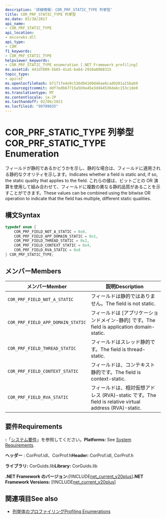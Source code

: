 ```yaml
---
description: '詳細情報: COR_PRF_STATIC_TYPE 列挙型'
title: COR_PRF_STATIC_TYPE 列挙型
ms.date: 03/30/2017
api_name:
- COR_PRF_STATIC_TYPE
api_location:
- mscorwks.dll
api_type:
- COM
f1_keywords:
- COR_PRF_STATIC_TYPE
helpviewer_keywords:
- COR_PRF_STATIC_TYPE enumeration [.NET Framework profiling]
ms.assetid: 441d7809-5b65-41a5-ba64-2910a8008315
topic_type:
- apiref
ms.openlocfilehash: b7171fe4e9c536d94109d46ae6cad9201a15bab9
ms.sourcegitcommit: ddf7edb67715a5b9a45e3dd44536dabc153c1de0
ms.translationtype: MT
ms.contentlocale: ja-JP
ms.lasthandoff: 02/06/2021
ms.locfileid: "99789035"
---
```

# <a name="cor_prf_static_type-enumeration"></a><span data-ttu-id="7e58b-103">COR_PRF_STATIC_TYPE 列挙型</span><span class="sxs-lookup"><span data-stu-id="7e58b-103">COR_PRF_STATIC_TYPE Enumeration</span></span>

<span data-ttu-id="7e58b-104">フィールドが静的であるかどうかを示し、静的な場合は、フィールドに適用される静的なクオリティを示します。</span><span class="sxs-lookup"><span data-stu-id="7e58b-104">Indicates whether a field is static and, if so, the static quality that applies to the field.</span></span> <span data-ttu-id="7e58b-105">これらの値は、ビットごとの OR 演算を使用して組み合わせて、フィールドに複数の異なる静的品質があることを示すことができます。</span><span class="sxs-lookup"><span data-stu-id="7e58b-105">These values can be combined using the bitwise OR operation to indicate that the field has multiple, different static qualities.</span></span>  
  
## <a name="syntax"></a><span data-ttu-id="7e58b-106">構文</span><span class="sxs-lookup"><span data-stu-id="7e58b-106">Syntax</span></span>  
  
```cpp  
typedef enum {  
    COR_PRF_FIELD_NOT_A_STATIC = 0x0,  
    COR_PRF_FIELD_APP_DOMAIN_STATIC = 0x1,  
    COR_PRF_FIELD_THREAD_STATIC = 0x2,  
    COR_PRF_FIELD_CONTEXT_STATIC = 0x4,  
    COR_PRF_FIELD_RVA_STATIC = 0x8  
} COR_PRF_STATIC_TYPE;  
```  
  
## <a name="members"></a><span data-ttu-id="7e58b-107">メンバー</span><span class="sxs-lookup"><span data-stu-id="7e58b-107">Members</span></span>  
  
|<span data-ttu-id="7e58b-108">メンバー</span><span class="sxs-lookup"><span data-stu-id="7e58b-108">Member</span></span>|<span data-ttu-id="7e58b-109">説明</span><span class="sxs-lookup"><span data-stu-id="7e58b-109">Description</span></span>|  
|------------|-----------------|  
|`COR_PRF_FIELD_NOT_A_STATIC`|<span data-ttu-id="7e58b-110">フィールドは静的ではありません。</span><span class="sxs-lookup"><span data-stu-id="7e58b-110">The field is not static.</span></span>|  
|`COR_PRF_FIELD_APP_DOMAIN_STATIC`|<span data-ttu-id="7e58b-111">フィールドは [アプリケーションドメイン-静的] です。</span><span class="sxs-lookup"><span data-stu-id="7e58b-111">The field is application domain-static.</span></span>|  
|`COR_PRF_FIELD_THREAD_STATIC`|<span data-ttu-id="7e58b-112">フィールドはスレッド静的です。</span><span class="sxs-lookup"><span data-stu-id="7e58b-112">The field is thread-static.</span></span>|  
|`COR_PRF_FIELD_CONTEXT_STATIC`|<span data-ttu-id="7e58b-113">フィールドは、コンテキスト静的です。</span><span class="sxs-lookup"><span data-stu-id="7e58b-113">The field is context-static.</span></span>|  
|`COR_PRF_FIELD_RVA_STATIC`|<span data-ttu-id="7e58b-114">フィールドは、相対仮想アドレス (RVA)-static です。</span><span class="sxs-lookup"><span data-stu-id="7e58b-114">The field is relative virtual address (RVA)-static.</span></span>|  
  
## <a name="requirements"></a><span data-ttu-id="7e58b-115">要件</span><span class="sxs-lookup"><span data-stu-id="7e58b-115">Requirements</span></span>  

 <span data-ttu-id="7e58b-116">**:**「[システム要件](../../get-started/system-requirements.md)」を参照してください。</span><span class="sxs-lookup"><span data-stu-id="7e58b-116">**Platforms:** See [System Requirements](../../get-started/system-requirements.md).</span></span>  
  
 <span data-ttu-id="7e58b-117">**ヘッダー** : CorProf.idl、CorProf.h</span><span class="sxs-lookup"><span data-stu-id="7e58b-117">**Header:** CorProf.idl, CorProf.h</span></span>  
  
 <span data-ttu-id="7e58b-118">**ライブラリ:** CorGuids.lib</span><span class="sxs-lookup"><span data-stu-id="7e58b-118">**Library:** CorGuids.lib</span></span>  
  
 <span data-ttu-id="7e58b-119">**.NET Framework のバージョン:**[!INCLUDE[net_current_v20plus](../../../../includes/net-current-v20plus-md.md)]</span><span class="sxs-lookup"><span data-stu-id="7e58b-119">**.NET Framework Versions:** [!INCLUDE[net_current_v20plus](../../../../includes/net-current-v20plus-md.md)]</span></span>  
  
## <a name="see-also"></a><span data-ttu-id="7e58b-120">関連項目</span><span class="sxs-lookup"><span data-stu-id="7e58b-120">See also</span></span>

- [<span data-ttu-id="7e58b-121">列挙体のプロファイリング</span><span class="sxs-lookup"><span data-stu-id="7e58b-121">Profiling Enumerations</span></span>](profiling-enumerations.md)
